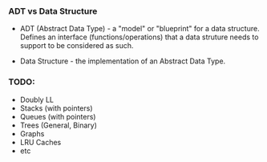 ### ADT vs Data Structure

- ADT (Abstract Data Type) - a "model" or "blueprint" for a data structure. 
Defines an interface (functions/operations) that a data struture needs to support
to be considered as such.

- Data Structure - the implementation of an Abstract Data Type.



### TODO:

- Doubly LL
- Stacks (with pointers)
- Queues (with pointers)
- Trees (General, Binary)
- Graphs
- LRU Caches
- etc
